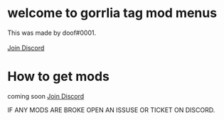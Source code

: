 # welcome to gorrlia tag mod menus
This was made by doof#0001.
<br/>
<br/>
[Join Discord](dicord.gg/eTddwPNm5m)


# How to get mods

coming soon 
[Join Discord](dicord.gg/eTddwPNm5m)

IF ANY MODS ARE BROKE OPEN AN ISSUSE OR TICKET ON DISCORD.
